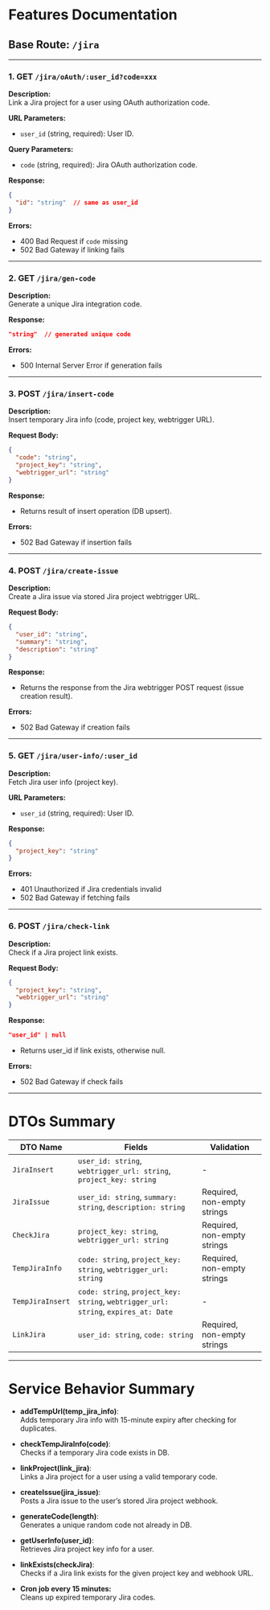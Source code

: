 
# Features Documentation

## Base Route: `/jira`

---

### 1. **GET `/jira/oAuth/:user_id?code=xxx`**

**Description:**  
Link a Jira project for a user using OAuth authorization code.

**URL Parameters:**  
- `user_id` (string, required): User ID.

**Query Parameters:**  
- `code` (string, required): Jira OAuth authorization code.

**Response:**  
```json
{
  "id": "string"  // same as user_id
}
```

**Errors:**  
- 400 Bad Request if `code` missing  
- 502 Bad Gateway if linking fails

---

### 2. **GET `/jira/gen-code`**

**Description:**  
Generate a unique Jira integration code.

**Response:**  
```json
"string"  // generated unique code
```

**Errors:**  
- 500 Internal Server Error if generation fails

---

### 3. **POST `/jira/insert-code`**

**Description:**  
Insert temporary Jira info (code, project key, webtrigger URL).

**Request Body:**  
```json
{
  "code": "string",
  "project_key": "string",
  "webtrigger_url": "string"
}
```

**Response:**  
- Returns result of insert operation (DB upsert).

**Errors:**  
- 502 Bad Gateway if insertion fails

---

### 4. **POST `/jira/create-issue`**

**Description:**  
Create a Jira issue via stored Jira project webtrigger URL.

**Request Body:**  
```json
{
  "user_id": "string",
  "summary": "string",
  "description": "string"
}
```

**Response:**  
- Returns the response from the Jira webtrigger POST request (issue creation result).

**Errors:**  
- 502 Bad Gateway if creation fails

---

### 5. **GET `/jira/user-info/:user_id`**

**Description:**  
Fetch Jira user info (project key).

**URL Parameters:**  
- `user_id` (string, required): User ID.

**Response:**  
```json
{
  "project_key": "string"
}
```

**Errors:**  
- 401 Unauthorized if Jira credentials invalid  
- 502 Bad Gateway if fetching fails

---

### 6. **POST `/jira/check-link`**

**Description:**  
Check if a Jira project link exists.

**Request Body:**  
```json
{
  "project_key": "string",
  "webtrigger_url": "string"
}
```

**Response:**  
```json
"user_id" | null
```
- Returns user_id if link exists, otherwise null.

**Errors:**  
- 502 Bad Gateway if check fails

---

# DTOs Summary

| DTO Name    | Fields                                  | Validation                      |
|-------------|-----------------------------------------|--------------------------------|
| `JiraInsert`| `user_id: string`, `webtrigger_url: string`, `project_key: string` | -                              |
| `JiraIssue` | `user_id: string`, `summary: string`, `description: string`         | Required, non-empty strings    |
| `CheckJira` | `project_key: string`, `webtrigger_url: string`                     | Required, non-empty strings    |
| `TempJiraInfo` | `code: string`, `project_key: string`, `webtrigger_url: string`   | Required, non-empty strings    |
| `TempJiraInsert` | `code: string`, `project_key: string`, `webtrigger_url: string`, `expires_at: Date` | -                          |
| `LinkJira`  | `user_id: string`, `code: string`                                   | Required, non-empty strings    |

---

# Service Behavior Summary

- **addTempUrl(temp_jira_info)**:  
  Adds temporary Jira info with 15-minute expiry after checking for duplicates.

- **checkTempJiraInfo(code)**:  
  Checks if a temporary Jira code exists in DB.

- **linkProject(link_jira)**:  
  Links a Jira project for a user using a valid temporary code.

- **createIssue(jira_issue)**:  
  Posts a Jira issue to the user’s stored Jira project webhook.

- **generateCode(length)**:  
  Generates a unique random code not already in DB.

- **getUserInfo(user_id)**:  
  Retrieves Jira project key info for a user.

- **linkExists(checkJira)**:  
  Checks if a Jira link exists for the given project key and webhook URL.

- **Cron job every 15 minutes:**  
  Cleans up expired temporary Jira codes.
